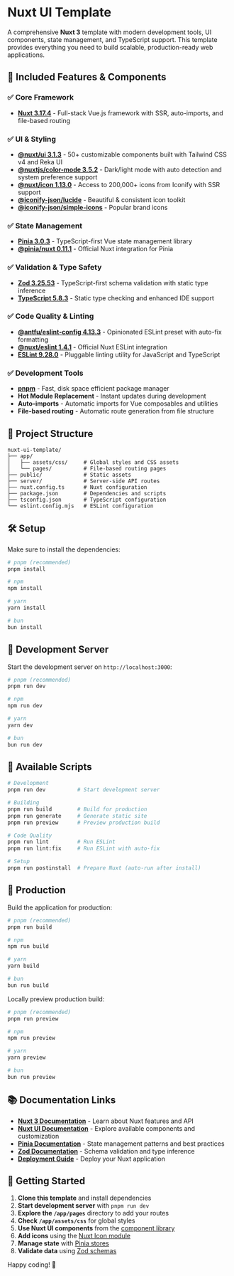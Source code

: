 # Nuxt UI Template

A comprehensive **Nuxt 3** template with modern development tools, UI components, state management, and TypeScript support. This template provides everything you need to build scalable, production-ready web applications.

## 🚀 Included Features & Components

### ✅ **Core Framework**
- **[Nuxt 3.17.4](https://nuxt.com/docs)** - Full-stack Vue.js framework with SSR, auto-imports, and file-based routing

### ✅ **UI & Styling**
- **[@nuxt/ui 3.1.3](https://ui.nuxt.com/)** - 50+ customizable components built with Tailwind CSS v4 and Reka UI
- **[@nuxtjs/color-mode 3.5.2](https://color-mode.nuxtjs.org/)** - Dark/light mode with auto detection and system preference support
- **[@nuxt/icon 1.13.0](https://nuxt.com/modules/icon)** - Access to 200,000+ icons from Iconify with SSR support
- **[@iconify-json/lucide](https://lucide.dev/)** - Beautiful & consistent icon toolkit
- **[@iconify-json/simple-icons](https://simpleicons.org/)** - Popular brand icons

### ✅ **State Management**
- **[Pinia 3.0.3](https://pinia.vuejs.org/)** - TypeScript-first Vue state management library
- **[@pinia/nuxt 0.11.1](https://pinia.vuejs.org/ssr/nuxt.html)** - Official Nuxt integration for Pinia

### ✅ **Validation & Type Safety**
- **[Zod 3.25.53](https://zod.dev/)** - TypeScript-first schema validation with static type inference
- **[TypeScript 5.8.3](https://www.typescriptlang.org/)** - Static type checking and enhanced IDE support

### ✅ **Code Quality & Linting**
- **[@antfu/eslint-config 4.13.3](https://github.com/antfu/eslint-config)** - Opinionated ESLint preset with auto-fix formatting
- **[@nuxt/eslint 1.4.1](https://eslint.nuxt.com/)** - Official Nuxt ESLint integration
- **[ESLint 9.28.0](https://eslint.org/)** - Pluggable linting utility for JavaScript and TypeScript

### ✅ **Development Tools**
- **[pnpm](https://pnpm.io/)** - Fast, disk space efficient package manager
- **Hot Module Replacement** - Instant updates during development
- **Auto-imports** - Automatic imports for Vue composables and utilities
- **File-based routing** - Automatic route generation from file structure

## 📁 Project Structure

```
nuxt-ui-template/
├── app/
│   ├── assets/css/     # Global styles and CSS assets
│   └── pages/          # File-based routing pages
├── public/             # Static assets
├── server/             # Server-side API routes
├── nuxt.config.ts      # Nuxt configuration
├── package.json        # Dependencies and scripts
├── tsconfig.json       # TypeScript configuration
└── eslint.config.mjs   # ESLint configuration
```

## 🛠️ Setup

Make sure to install the dependencies:

```bash
# pnpm (recommended)
pnpm install

# npm
npm install

# yarn
yarn install

# bun
bun install
```

## 🚀 Development Server

Start the development server on `http://localhost:3000`:

```bash
# pnpm (recommended)
pnpm run dev

# npm
npm run dev

# yarn
yarn dev

# bun
bun run dev
```

## 🔧 Available Scripts

```bash
# Development
pnpm run dev          # Start development server

# Building
pnpm run build        # Build for production
pnpm run generate     # Generate static site
pnpm run preview      # Preview production build

# Code Quality
pnpm run lint         # Run ESLint
pnpm run lint:fix     # Run ESLint with auto-fix

# Setup
pnpm run postinstall  # Prepare Nuxt (auto-run after install)
```

## 🚀 Production

Build the application for production:

```bash
# pnpm (recommended)
pnpm run build

# npm
npm run build

# yarn
yarn build

# bun
bun run build
```

Locally preview production build:

```bash
# pnpm (recommended)
pnpm run preview

# npm
npm run preview

# yarn
yarn preview

# bun
bun run preview
```

## 📚 Documentation Links

- **[Nuxt 3 Documentation](https://nuxt.com/docs)** - Learn about Nuxt features and API
- **[Nuxt UI Documentation](https://ui.nuxt.com/)** - Explore available components and customization
- **[Pinia Documentation](https://pinia.vuejs.org/)** - State management patterns and best practices
- **[Zod Documentation](https://zod.dev/)** - Schema validation and type inference
- **[Deployment Guide](https://nuxt.com/docs/getting-started/deployment)** - Deploy your Nuxt application

## 🎯 Getting Started

1. **Clone this template** and install dependencies
2. **Start development server** with `pnpm run dev`
3. **Explore the `/app/pages`** directory to add your routes
4. **Check `/app/assets/css`** for global styles
5. **Use Nuxt UI components** from the [component library](https://ui.nuxt.com/)
6. **Add icons** using the [Nuxt Icon module](https://nuxt.com/modules/icon)
7. **Manage state** with [Pinia stores](https://pinia.vuejs.org/)
8. **Validate data** using [Zod schemas](https://zod.dev/)

Happy coding! 🎉
